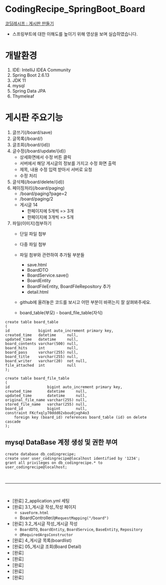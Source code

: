 # CodingRecipe_SpringBoot_Board

[코딩레시프 :  게시판 만들기](https://www.youtube.com/watch?v=RmSDa0nJd2o&list=PLV9zd3otBRt7jmXvwCkmvJ8dH5tR_20c0&index=2)

- 스프링부트에 대한 이해도를 높이기 위해 영상을 보며 실습하였습니다.

# 개발환경
1. IDE: IntelliJ IDEA Community
2. Spring Boot 2.6.13
3. JDK 11
4. mysql
5. Spring Data JPA
6. Thymeleaf

# 게시판 주요기능
1. 글쓰기(/board/save)
2. 글목록(/board/)
3. 글조회(/board/{id})
4. 글수정(/board/update/{id})
    - 상세화면에서 수정 버튼 클릭
    - 서버에서 해당 게시글의 정보를 가지고 수정 화면 출력
    - 제목, 내용 수정 입력 받아서 서버로 요청
    - 수정 처리
5. 글삭제(/board/delete/{id})
6. 페이징처리(/board/paging)
    - /board/paging?page=2
    - /board/paging/2
    - 게시글 14
        - 한페이지에 5개씩 => 3개
        - 한페이지에 3개씩 => 5개
7. 파일(이미지)첨부하기
    - 단일 파일 첨부
    - 다중 파일 첨부
    - 파일 첨부와 관련하여 추가될 부분들
        - save.html
        - BoardDTO
        - BoardService.save()
        - BoardEntity
        - BoardFileEntity, BoardFileRepository 추가
        - detail.html
    - github에 올려놓은 코드를 보시고 어떤 부분이 바뀌는지 잘 살펴봐주세요.

    - board_table(부모) - board_file_table(자식)
```
create table board_table
(
id             bigint auto_increment primary key,
created_time   datetime     null,
updated_time   datetime     null,
board_contents varchar(500) null,
board_hits     int          null,
board_pass     varchar(255) null,
board_title    varchar(255) null,
board_writer   varchar(20)  not null,
file_attached  int          null
);

create table board_file_table
(
id                 bigint auto_increment primary key,
created_time       datetime     null,
updated_time       datetime     null,
original_file_name varchar(255) null,
stored_file_name   varchar(255) null,
board_id           bigint       null,
constraint FKcfxqly70ddd02xbou0jxgh4o3
    foreign key (board_id) references board_table (id) on delete cascade
);
```

## mysql DataBase 계정 생성 및 권한 부여
```
create database db_codingrecipe;
create user user_codingrecipe@localhost identified by '1234';
grant all privileges on db_codingrecipe.* to user_codingrecipe@localhost;
```

<br>

---
<br>

- [완료] 2_application.yml 세팅
- [완료] 3.1_게시글 작성_작성 페이지
  - `saveForm.html`
  - BoardController/`@RequestMapping("/board")`
- [완료] 3.2_게시글 작성_게시글 작성
  - `BoardDTO`, `BoardEntity`, `BoardService`, `BaseEntity`, `Repository` 
  - `@RequiredArgsConstructor`
- [완료] 4_게시글 목록(boardlist)
- [완료] 05_게시글 조회(Board Detail)
- [완료]
- [완료]
- [완료]
- [완료]
- [완료]
